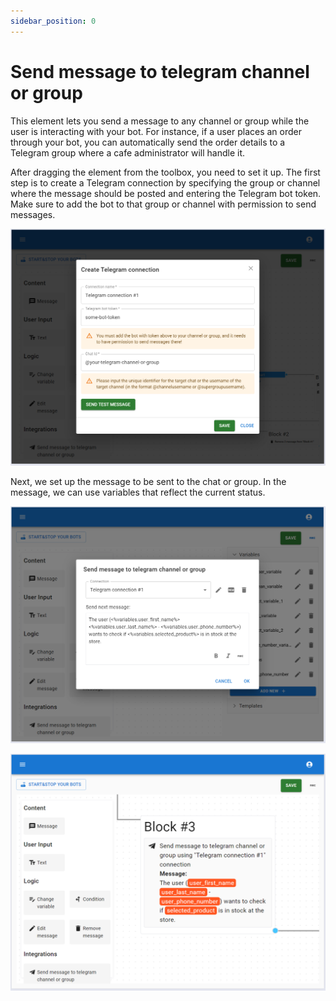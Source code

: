 ```yaml
---
sidebar_position: 0
---
```

# Send message to telegram channel or group

This element lets you send a message to any channel or group while the user is interacting with your bot. For instance, if a user places an order through your bot, you can automatically send the order details to a Telegram group where a cafe administrator will handle it.

After dragging the element from the toolbox, you need to set it up. The first step is to create a Telegram connection by specifying the group or channel where the message should be posted and entering the Telegram bot token. Make sure to add the bot to that group or channel with permission to send messages.

![Create telegram connection](../img/telegram-integration/create-telegram-connection.PNG)

Next, we set up the message to be sent to the chat or group. In the message, we can use variables that reflect the current status.

![Telegram message](../img/telegram-integration/telegram-message.PNG)

![Telegram message preview](../img/telegram-integration/telegram-message-preview.PNG)

